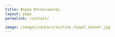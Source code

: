 ```yaml
---
title: Φόρμα Επικοινωνίας
layout: page
permalink: /contact/

image: /images/contact/sistine_chapel_banner.jpg
---
```

